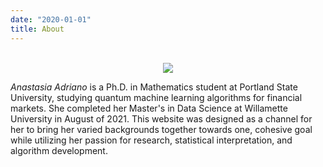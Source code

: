 ```yaml
---
date: "2020-01-01"
title: About
---
```

<center>
</br>
<img src="https://media-exp1.licdn.com/dms/image/C5603AQFF_-RR332hgA/profile-displayphoto-shrink_800_800/0/1516696419558?e=1633564800&v=beta&t=kXHjsPriw9BRUPeuFD02oiHA8c_FJYFZILucknUtsec">
</center>

*Anastasia Adriano* is a Ph.D. in Mathematics student at Portland State University, studying quantum machine learning algorithms for financial markets. She completed her Master's in Data Science at Willamette University in August of 2021. This website was designed as a channel for her to bring her varied backgrounds together towards one, cohesive goal while utilizing her passion for research, statistical interpretation, and algorithm development.